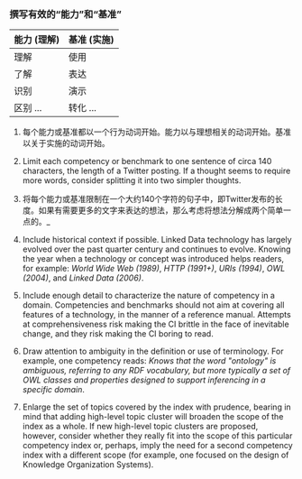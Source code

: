### 撰写有效的“能力”和“基准”

| 能力 (理解) | 基准 (实施) |
| ------------------- | --------------- |
| 理解         | 使用            |
| 了解         | 表达       |
| 识别          | 演示    |
| 区别 ...  | 转化 ...    |

1. 每个能力或基准都以一个行为动词开始。能力以与理想相关的动词开始。基准以关于实施的动词开始。

1. Limit each competency or benchmark to one sentence of circa 140 characters, the length of a Twitter posting.  If a thought seems to require more words, consider splitting it into two simpler thoughts.

1. 将每个能力或基准限制在一个大约140个字符的句子中，即Twitter发布的长度。如果有需要更多的文字来表达的想法，那么考虑将想法分解成两个简单一点的。_  

1. Include historical context if possible.  Linked Data technology has largely evolved over the past quarter century and continues to evolve.  Knowing the year when a technology or concept was introduced helps readers, for example: _World Wide Web (1989)_, _HTTP (1991+)_, _URIs (1994)_, _OWL (2004)_, and _Linked Data (2006)_.

1. Include enough detail to characterize the nature of competency in a domain.  Competencies and benchmarks should not aim at covering all features of a technology, in the manner of a reference manual.  Attempts at comprehensiveness risk making the CI brittle in the face of inevitable change, and they risk making the CI boring to read.

1. Draw attention to ambiguity in the definition or use of terminology.  For example, one competency reads: _Knows that the word "ontology" is ambiguous, referring to any RDF vocabulary, but more typically a set of OWL classes and properties designed to support inferencing in a specific domain_.

1. Enlarge the set of topics covered by the index with prudence, bearing in mind that adding high-level topic cluster will broaden the scope of the index as a whole.  If new high-level topic clusters are proposed, however, consider whether they really fit into the scope of this particular competency index or, perhaps, imply the need for a second competency index with a different scope (for example, one focused on the design of Knowledge Organization Systems).
